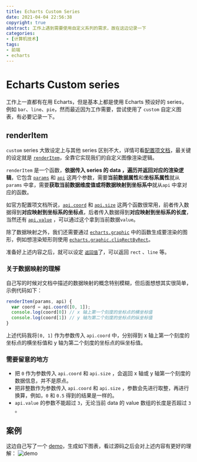 ```yaml
---
title: Echarts Custom Series
date: 2021-04-04 22:56:38
copyright: true
abstract: 工作上遇到需要使用自定义系列的需求，故在这边记录一下
categories:
- [计算机技术]
tags:
- 前端
- echarts
---
```

# Echarts Custom series

工作上一直都有在用 Echarts，但是基本上都是使用 Echarts 预设好的 series，例如 `bar`、`line`、`pie`，然而最近因为工作需要，尝试使用了 `custom` 自定义图表，有必要记录一下。

## renderItem

`custom` series 大致设定上与其他 series 区别不大，详情可看[配置项文档](https://echarts.apache.org/zh/option.html#series-custom)，最关键的设定就是 [`renderItem`](https://echarts.apache.org/zh/option.html#series-custom.renderItem)，全靠它实现我们的自定义图像渲染逻辑。

 `renderItem` 是一个函数，**依据传入 series 的 data ，遍历并返回对应的渲染逻辑**，它包含 [`params`](https://echarts.apache.org/zh/option.html#series-custom.renderItem.arguments.params) 和 [`api`](https://echarts.apache.org/zh/option.html#series-custom.renderItem.arguments.api) 这两个参数，需要**当前数据属性**和**坐标系属性**就从 `params` 中拿，需要**获取当前数据维度值或将数据映射到坐标系中**就从`api` 中拿对应的函数。

如官方配置项文档所说，[`api.coord`](https://echarts.apache.org/zh/option.html#series-custom.renderItem.arguments.api.coord) 和 [`api.size`](https://echarts.apache.org/zh/option.html#series-custom.renderItem.arguments.api.size)  这两个函数很常用，前者传入数据得到**对应映射到坐标系的坐标点**，后者传入数据得到**对应映射到坐标系的长度**，当然还有 [`api.value`](https://echarts.apache.org/zh/option.html#series-custom.renderItem.arguments.api.value) ，可以通过这个拿到当前数据`value`。

除了数据映射之外，我们还需要通过 [`echarts.graphic`](https://echarts.apache.org/zh/api.html#echarts.graphic) 中的函数生成要渲染的图形，例如想渲染矩形则使用 [`echarts.graphic.clipRectByRect`](https://echarts.apache.org/zh/api.html#echarts.graphic.clipRectByRect)。

准备好上述内容之后，就可以设定 [`返回值`](https://echarts.apache.org/zh/option.html#series-custom.renderItem)了，可以返回 `rect` 、`line` 等。

### 关于数据映射的理解

自己写的时候对文档中描述的数据映射的概念特别模糊，但后面想想其实很简单，示例代码如下：

```javascript
renderItem(params, api) {
  var coord = api.coord([0, 1]);
  console.log(coord[0]) // x 轴上第一个刻度的坐标点的横坐标值
  console.log(coord[1]) // y 轴为第二个刻度的坐标点的纵坐标值
}
```

上述代码我将`[0, 1]` 作为参数传入 `api.coord` 中，分别得到 x 轴上第一个刻度的坐标点的横坐标值和 y 轴为第二个刻度的坐标点的纵坐标值。

### 需要留意的地方

- 把 `0` 作为参数传入 `api.coord` 和 `api.size` ，会返回 x 轴或 y 轴第一个刻度的数据信息，并不是原点。
- 把非整数作为参数传入 `api.coord` 和 `api.size` ，参数会先进行取整，再进行换算，例如，`0` 和 `0.5` 得到的结果是一样的。
- `api.value` 的参数不能超过 `3`，无论当前 data 的 value 数组的长度是否超过 `3` 。

## 案例

这边自己写了一个 [demo](https://trcat.github.io/echart/)，生成如下图表，看过源码之后会对上述内容有更好的理解：
![demo](demo.png)